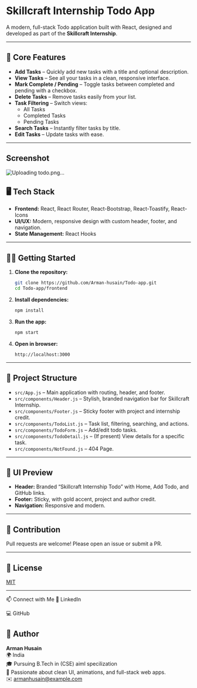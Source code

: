 # Skillcraft Internship Todo App

A modern, full-stack Todo application built with React, designed and developed as part of the **Skillcraft Internship**.

---

## 🚀 Core Features

- **Add Tasks** – Quickly add new tasks with a title and optional description.
- **View Tasks** – See all your tasks in a clean, responsive interface.
- **Mark Complete / Pending** – Toggle tasks between completed and pending with a checkbox.
- **Delete Tasks** – Remove tasks easily from your list.
- **Task Filtering** – Switch views:
  - All Tasks
  - Completed Tasks
  - Pending Tasks
- **Search Tasks** – Instantly filter tasks by title.
- **Edit Tasks** – Update tasks with ease.

---
## Screenshot
![Uploading todo.png…]()


## 🖥️ Tech Stack

- **Frontend:** React, React Router, React-Bootstrap, React-Toastify, React-Icons
- **UI/UX:** Modern, responsive design with custom header, footer, and navigation.
- **State Management:** React Hooks

---

## 🧑‍💻 Getting Started

1. **Clone the repository:**
   ```bash
   git clone https://github.com/Arman-husain/Todo-app.git
   cd Todo-app/frontend
   ```

2. **Install dependencies:**
   ```bash
   npm install
   ```

3. **Run the app:**
   ```bash
   npm start
   ```

4. **Open in browser:**
   ```
   http://localhost:3000
   ```

---

## 📁 Project Structure

- `src/App.js` – Main application with routing, header, and footer.
- `src/components/Header.js` – Stylish, branded navigation bar for Skillcraft Internship.
- `src/components/Footer.js` – Sticky footer with project and internship credit.
- `src/components/TodoList.js` – Task list, filtering, searching, and actions.
- `src/components/TodoForm.js` – Add/edit todo tasks.
- `src/components/TodoDetail.js` – (If present) View details for a specific task.
- `src/components/NotFound.js` – 404 Page.

---

## 🎨 UI Preview

- **Header:** Branded “Skillcraft Internship Todo” with Home, Add Todo, and GitHub links.
- **Footer:** Sticky, with gold accent, project and author credit.
- **Navigation:** Responsive and modern.

---

## 🙌 Contribution

Pull requests are welcome! Please open an issue or submit a PR.

---

## 📝 License

[MIT](LICENSE)

---

📫 Connect with Me
🔗 LinkedIn

💻 GitHub

## 👤 Author

**Arman Husain**  
🌍 India  
🎓 Pursuing B.Tech in (CSE) aiml specilization   
💬 Passionate about clean UI, animations, and full-stack web apps.  
✉️ armanhusain@example.com  
